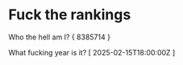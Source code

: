 # Fuck the rankings

Who the hell am I?
{ 8385714 }

What fucking year is it?
[ 2025-02-15T18:00:00Z ]

